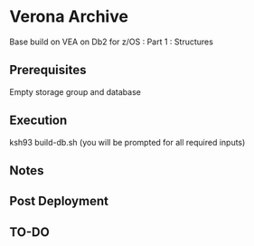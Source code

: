 # Verona Archive
Base build on VEA on Db2 for z/OS : Part 1 : Structures

## Prerequisites
Empty storage group and database

## Execution
ksh93 build-db.sh (you will be prompted for all required inputs)

## Notes

## Post Deployment

## TO-DO


